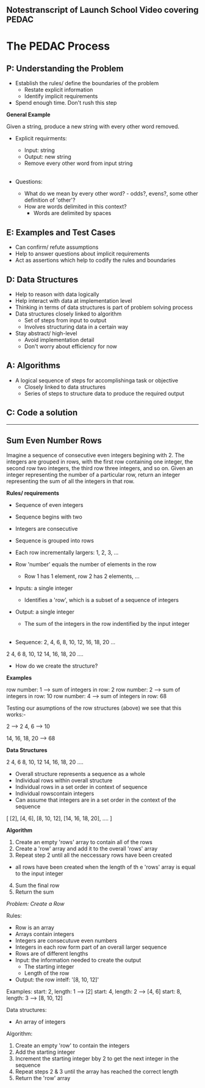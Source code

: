 ## Notestranscript of Launch School Video covering PEDAC

# The PEDAC Process

##  P: Understanding the Problem

- Establish the rules/ define the boundaries of the problem
  - Restate explicit information
  - Identify implicit requirements
- Spend enough time.  Don't rush this step

**General Example**

Given a string, produce a new string with every other word removed.

- Explicit requirments:
  - Input: string
  - Output: new string
  - Remove every other word from input string <br><br>

- Questions:
  - What do we mean by every other word? - odds?, evens?, some other
    definition of  'other'?
  - How are words delimited in this context?
    - Words are delimited by spaces

##  E:  Examples and Test Cases

- Can confirm/ refute assumptions
- Help to answer questions about implicit requirements
- Act as assertions which help to codify the rules and boundaries

##  D:  Data Structures

- Help to reason with data logically
- Help interact with data at implementation level
- Thinking in terms of data structures is part of problem solving    process
- Data structures closely linked to algorithm
  - Set of steps from input to output
  - Involves structuring data in a certain way
- Stay abstract/ high-level
  - Avoid implementation detail
  - Don't worry about efficiency for now

##  A:  Algorithms

- A logical sequence of steps for accomplishinga task or objective
  - Closely linked to data structures
  - Series of steps to structure data to produce the required output


##  C:  Code a solution

-----------------------

##  Sum Even Number Rows

Imagine a sequence of consecutive even integers begining with 2.  The integers are grouped in rows, with the first row containing one integer, the second row two integers, the third row three integers, and so on.  Given an integer representing the number of a particular row, return an integer representing the sum of all the integers in that row.

**Rules/ requirements**
- Sequence of even integers
- Sequence begins with two
- Integers are consecutive
- Sequence is grouped into rows
- Each row incrementally largers: 1, 2, 3, ...
- Row 'number' equals the number of elements in the row
  - Row 1 has 1 element, row 2 has 2 elements, ...
- Inputs: a single integer
  - Identifies a 'row', which is a subset of a sequence of integers
- Output: a single integer
  - The sum of the integers in the row indentified by the input integer<br><br>

 -  Sequence:
 2, 4, 6, 8, 10, 12, 16, 18, 20 ...

 2
 4, 6
 8, 10, 12
 14, 16, 18, 20
 ....

- How do we create the structure?

**Examples**

row number: 1 --> sum of integers in row: 2
row number: 2 --> sum of integers in row: 10
row number: 4 --> sum of integers in row: 68

Testing our asumptions of the row structures (above) we see that this works:-

 2  --> 2
 4, 6 --> 10

 14, 16, 18, 20 --> 68

 **Data Structures**

 2
 4, 6
 8, 10, 12
 14, 16, 18, 20
 ....

 -  Overall structure represents a sequence as a whole
 -  Individual rows within overall structure
 -  Individual rows in a set order in context of sequence
 -  Individual rowscontain integers
 -  Can assume that integers are in a set order in the context of the sequence

 [
   [2],
   [4, 6],
   [8, 10, 12],
   [14, 16, 18, 20],
   ....
 ]


 **Algorithm**

1.  Create an empty 'rows' array to contain all of the rows
2.  Create a 'row' array and add it to the overall 'rows' array
3.  Repeat step 2 until all the neccessary rows have been created
  - all rows have been created when the length of th e 'rows' array is equal to the input integer
4.  Sum the final row
5.  Return the sum

*Problem: Create a Row*

Rules:
- Row is an array
- Arrays contain integers
- Integers are consecutuve even numbers
- Integers in each row form part of an overall larger sequence
- Rows are of different lengths
- Input:  the information needed to create the output
  - The starting integer
  - Length of the row
- Output:  the row intelf: '[8, 10, 12]'

Examples:
start:  2, length: 1 --> [2]
start:  4, length: 2 --> [4, 6]
start:  8, length: 3 --> [8, 10, 12]

Data structures:
- An array of integers

Algorithm:
1.  Create an empty 'row' to contain the integers
2.  Add the starting integer
3.  Increment the starting integer bby 2 to get the next integer in the sequence
4.  Repeat steps 2 & 3 until the array has reached the correct length
5.  Return the 'row' array

